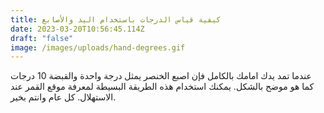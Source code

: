 ```yaml
---
title: كيفية قياس الدرجات باستخدام اليد والأصابع
date: 2023-03-20T10:56:45.114Z
draft: "false"
image: /images/uploads/hand-degrees.gif
---
```

عندما تمد يدك امامك بالكامل فإن اصبع الخنصر يمثل درجة واحدة والقبضة 10 درجات كما هو موضح بالشكل. يمكنك استخدام هذه الطريقة البسيطة لمعرفة موقع القمر عند الاستهلال. كل عام وانتم بخير.
